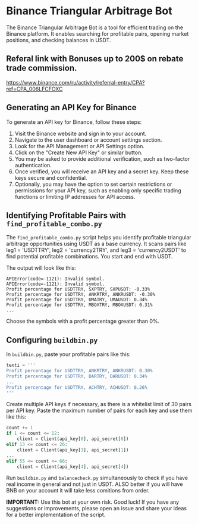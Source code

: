 # Binance Triangular Arbitrage Bot

The Binance Triangular Arbitrage Bot is a tool for efficient trading on the Binance platform. It enables searching for profitable pairs, opening market positions, and checking balances in USDT.

## Referal link with Bonuses up to 200$ on rebate trade commission.
https://www.binance.com/ru/activity/referral-entry/CPA?ref=CPA_006LFCFOXC

## Generating an API Key for Binance

To generate an API key for Binance, follow these steps:

1. Visit the Binance website and sign in to your account.
2. Navigate to the user dashboard or account settings section.
3. Look for the API Management or API Settings option.
4. Click on the "Create New API Key" or similar button.
5. You may be asked to provide additional verification, such as two-factor authentication.
6. Once verified, you will receive an API key and a secret key. Keep these keys secure and confidential.
7. Optionally, you may have the option to set certain restrictions or permissions for your API key, such as enabling only specific trading functions or limiting IP addresses for API access.

## Identifying Profitable Pairs with `find_profitable_combo.py`

The `find_profitable_combo.py` script helps you identify profitable triangular arbitrage opportunities using USDT as a base currency. It scans pairs like leg1 = 'USDTTRY', leg2 = 'currency2TRY', and leg3 = 'currency2USDT' to find potential profitable combinations. You start and end with USDT.

The output will look like this:

```
APIError(code=-1121): Invalid symbol.
APIError(code=-1121): Invalid symbol.
Profit percentage for USDTTRY, SXPTRY, SXPUSDT: -0.33%
Profit percentage for USDTTRY, ANKRTRY, ANKRUSDT: -0.30%
Profit percentage for USDTTRY, UMATRY, UMAUSDT: 0.34%
Profit percentage for USDTTRY, MBOXTRY, MBOXUSDT: 0.31%
...
```

Choose the symbols with a profit percentage greater than 0%.

## Configuring `buildbin.py`

In `buildbin.py`, paste your profitable pairs like this:

```python
texti = '''
Profit percentage for USDTTRY, ANKRTRY, ANKRUSDT: 0.30%
Profit percentage for USDTTRY, DARTRY, DARUSDT: 0.34%
...
Profit percentage for USDTTRY, ACHTRY, ACHUSDT: 0.26%
'''
```

Create multiple API keys if necessary, as there is a whitelist limit of 30 pairs per API key. Paste the maximum number of pairs for each key and use them like this:

```python
count += 1
if 1 <= count <= 12:
    client = Client(api_key[0], api_secret[0])
elif 13 <= count <= 26:
    client = Client(api_key[1], api_secret[1])
...
elif 55 <= count <= 66:
    client = Client(api_key[4], api_secret[4])
```

Run `buildbin.py` and `balancecheck.py` simultaneously to check if you have real income in general and not just in USDT. ALSO better if you will have BNB on your account it will take less comitions from order.

**IMPORTANT:** Use this bot at your own risk. Good luck! If you have any suggestions or improvements, please open an issue and share your ideas for a better implementation of the script.
